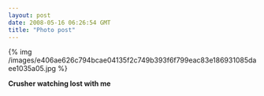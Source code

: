 ```yaml
---
layout: post
date: 2008-05-16 06:26:54 GMT
title: "Photo post"
---
```

{% img /images/e406ae626c794bcae04135f2c749b393f6f799eac83e186931085daee1035a05.jpg %}

<b>Crusher watching lost with me</b>